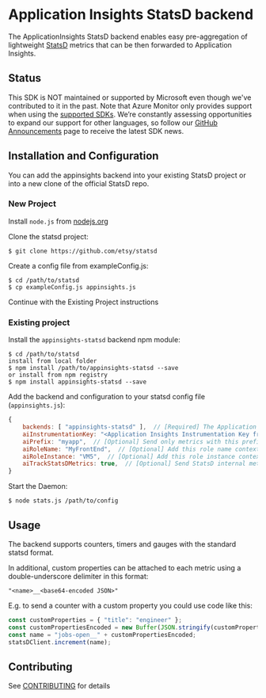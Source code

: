 # Application Insights StatsD backend


The ApplicationInsights StatsD backend enables easy pre-aggregation of lightweight [StatsD](https://github.com/etsy/statsd) metrics that can be then forwarded to Application Insights.

## Status
This SDK is NOT maintained or supported by Microsoft even though we've contributed to it in the past. Note that Azure Monitor only provides support when using the [supported SDKs](https://docs.microsoft.com/en-us/azure/azure-monitor/app/platforms#unsupported-community-sdks). We’re constantly assessing opportunities to expand our support for other languages, so follow our [GitHub Announcements](https://github.com/microsoft/ApplicationInsights-Announcements/issues) page to receive the latest SDK news.

## Installation and Configuration

You can add the appinsights backend into your existing StatsD project or into a new clone of the official StatsD repo.

### New Project

Install `node.js` from [nodejs.org](https://nodejs.org)

Clone the statsd project:

    $ git clone https://github.com/etsy/statsd
    
Create a config file from exampleConfig.js:

    $ cd /path/to/statsd
    $ cp exampleConfig.js appinsights.js
    
Continue with the Existing Project instructions 
    
### Existing project

Install the `appinsights-statsd` backend npm module:

    $ cd /path/to/statsd
    install from local folder
    $ npm install /path/to/appinsights-statsd --save
    or install from npm registry
    $ npm install appinsights-statsd --save

Add the backend and configuration to your statsd config file (`appinsights.js`):

```js
{
    backends: [ "appinsights-statsd" ],  // [Required] The Application Insighst StatsD backend
    aiInstrumentationKey: "<Application Insights Instrumentation Key from https://portal.azure.com>",  // [Required] Your instrumentation key
    aiPrefix: "myapp",  // [Optional] Send only metrics with this prefix
    aiRoleName: "MyFrontEnd",  // [Optional] Add this role name context tag to every metric
    aiRoleInstance: "VM5",  // [Optional] Add this role instance context tag to every metric
    aiTrackStatsDMetrics: true,  // [Optional] Send StatsD internal metrics to Application Insights
}
```

Start the Daemon:  

    $ node stats.js /path/to/config
    
## Usage

The backend supports counters, timers and gauges with the standard statsd format.

In additional, custom properties can be attached to each metric using a double-underscore delimiter in this format:

```
"<name>__<base64-encoded JSON>"
```

E.g. to send a counter with a custom property you could use code like this:

```js
const customProperties = { "title": "engineer" };
const customPropertiesEncoded = new Buffer(JSON.stringify(customProperties)).toString("base64");
const name = "jobs-open__" + customPropertiesEncoded;
statsDClient.increment(name);
```
   
## Contributing

See [CONTRIBUTING](CONTRIBUTING.md) for details
